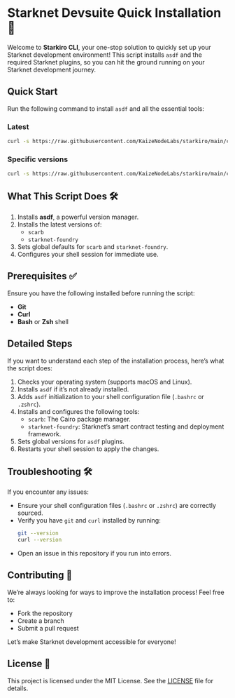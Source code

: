# Starknet Devsuite Quick Installation 🚀

Welcome to **Starkiro CLI**, your one-stop solution to quickly set up your Starknet development environment! This script installs `asdf` and the required Starknet plugins, so you can hit the ground running on your Starknet development journey.

## Quick Start

Run the following command to install `asdf` and all the essential tools:


### Latest
```bash
curl -s https://raw.githubusercontent.com/KaizeNodeLabs/starkiro/main/cli/install_dev_suit.sh | bash
```

### Specific versions
```bash
curl -s https://raw.githubusercontent.com/KaizeNodeLabs/starkiro/main/cli/install_dev_suit.sh --scarb <version> --snfoundry <version>| bash
```


## What This Script Does 🛠️

1. Installs **asdf**, a powerful version manager.
2. Installs the latest versions of:
   - `scarb`
   - `starknet-foundry`
3. Sets global defaults for `scarb` and `starknet-foundry`.
4. Configures your shell session for immediate use.

## Prerequisites ✅

Ensure you have the following installed before running the script:
- **Git**
- **Curl**
- **Bash** or **Zsh** shell

## Detailed Steps

If you want to understand each step of the installation process, here’s what the script does:

1. Checks your operating system (supports macOS and Linux).
2. Installs `asdf` if it’s not already installed.
3. Adds `asdf` initialization to your shell configuration file (`.bashrc` or `.zshrc`).
4. Installs and configures the following tools:
   - `scarb`: The Cairo package manager.
   - `starknet-foundry`: Starknet’s smart contract testing and deployment framework.
5. Sets global versions for `asdf` plugins.
6. Restarts your shell session to apply the changes.

## Troubleshooting 🛠️

If you encounter any issues:
- Ensure your shell configuration files (`.bashrc` or `.zshrc`) are correctly sourced.
- Verify you have `git` and `curl` installed by running:
  ```bash
  git --version
  curl --version
  ```
- Open an issue in this repository if you run into errors.

## Contributing 🤝

We’re always looking for ways to improve the installation process! Feel free to:
- Fork the repository
- Create a branch
- Submit a pull request

Let’s make Starknet development accessible for everyone!

## License 📜

This project is licensed under the MIT License. See the [LICENSE](LICENSE) file for details.

